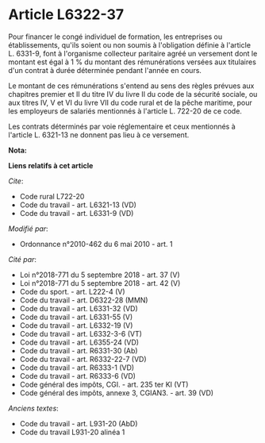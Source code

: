 # Article L6322-37

Pour financer le congé individuel de formation, les entreprises ou établissements, qu'ils soient ou non soumis à l'obligation
définie à l'article L. 6331-9, font à l'organisme collecteur paritaire agréé un versement dont le montant est égal à 1 % du
montant des rémunérations versées aux titulaires d'un contrat à durée déterminée pendant l'année en cours.

Le montant de ces rémunérations s'entend au sens des règles prévues aux chapitres premier et II du titre IV du livre II du
code de la sécurité sociale, ou aux titres IV, V et VI du livre VII du code rural et de la pêche maritime, pour les
employeurs de salariés mentionnés à l'article L. 722-20 de ce code.

Les contrats déterminés par voie réglementaire et ceux mentionnés à l'article L. 6321-13 ne donnent pas lieu à ce versement.

**Nota:**



**Liens relatifs à cet article**

_Cite_:

  - Code rural L722-20
  - Code du travail - art. L6321-13 (VD)
  - Code du travail - art. L6331-9 (VD)

_Modifié par_:

  - Ordonnance n°2010-462 du 6 mai 2010 - art. 1

_Cité par_:

  - Loi n°2018-771 du 5 septembre 2018 - art. 37 (V)
  - Loi n°2018-771 du 5 septembre 2018 - art. 42 (V)
  - Code du sport. - art. L222-4 (V)
  - Code du travail - art. D6322-28 (MMN)
  - Code du travail - art. L6331-32 (VD)
  - Code du travail - art. L6331-55 (V)
  - Code du travail - art. L6332-19 (V)
  - Code du travail - art. L6332-3-6 (VT)
  - Code du travail - art. L6355-24 (VD)
  - Code du travail - art. R6331-30 (Ab)
  - Code du travail - art. R6332-22-7 (VD)
  - Code du travail - art. R6333-1 (VD)
  - Code du travail - art. R6333-6 (VD)
  - Code général des impôts, CGI. - art. 235 ter KI (VT)
  - Code général des impôts, annexe 3, CGIAN3. - art. 39 (VD)

_Anciens textes_:

  - Code du travail - art. L931-20 (AbD)
  - Code du travail L931-20 alinéa 1

